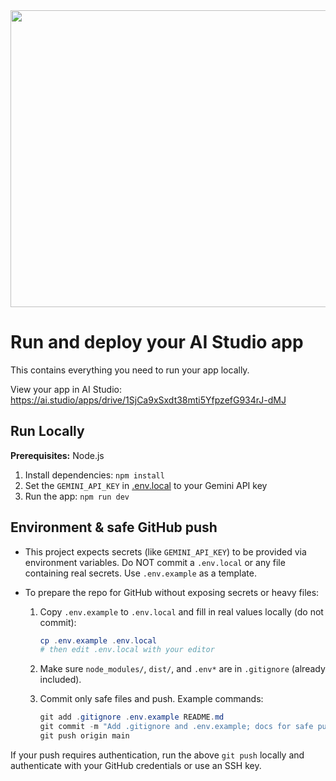 <div align="center">
<img width="1200" height="475" alt="GHBanner" src="https://github.com/user-attachments/assets/0aa67016-6eaf-458a-adb2-6e31a0763ed6" />
</div>

# Run and deploy your AI Studio app

This contains everything you need to run your app locally.

View your app in AI Studio: https://ai.studio/apps/drive/1SjCa9xSxdt38mti5YfpzefG934rJ-dMJ

## Run Locally

**Prerequisites:**  Node.js


1. Install dependencies:
   `npm install`
2. Set the `GEMINI_API_KEY` in [.env.local](.env.local) to your Gemini API key
3. Run the app:
   `npm run dev`
## Environment & safe GitHub push

- This project expects secrets (like `GEMINI_API_KEY`) to be provided via environment variables. Do NOT commit a `.env.local` or any file containing real secrets. Use `.env.example` as a template.
- To prepare the repo for GitHub without exposing secrets or heavy files:

  1. Copy `.env.example` to `.env.local` and fill in real values locally (do not commit):

     ```powershell
     cp .env.example .env.local
     # then edit .env.local with your editor
     ```

  2. Make sure `node_modules/`, `dist/`, and `.env*` are in `.gitignore` (already included).

  3. Commit only safe files and push. Example commands:

     ```powershell
     git add .gitignore .env.example README.md
     git commit -m "Add .gitignore and .env.example; docs for safe push"
     git push origin main
     ```

If your push requires authentication, run the above `git push` locally and authenticate with your GitHub credentials or use an SSH key.
